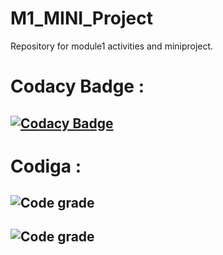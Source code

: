 # M1_MINI_Project
Repository for module1 activities and miniproject.


# Codacy Badge :
   ## [![Codacy Badge](https://app.codacy.com/project/badge/Grade/b1d3990cb1b741d5b2422c009547ff8e)](https://www.codacy.com/gh/Indrajith-07/M1_MINIProject_Utility/dashboard?utm_source=github.com&amp;utm_medium=referral&amp;utm_content=Indrajith-07/M1_MINIProject_Utility&amp;utm_campaign=Badge_Grade)


# Codiga :
  ## ![Code grade](https://api.codiga.io/project/30967/score/svg)
  ## ![Code grade](https://api.codiga.io/project/30967/status/svg)

